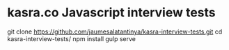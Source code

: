 # kasra.co Javascript interview tests


git clone https://github.com/jaumesalatantinya/kasra-interview-tests.git
cd kasra-interview-tests/
npm install
gulp serve
